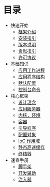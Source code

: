 # 目录

* 快速开始
    * [框架介绍](about/spiral.md)
    * [安装指引](about/install.md)
    * [版本说明](about/semver.md)
    * [贡献指引](about/contributing.md)
    * [许可协议](/license.md)
* 基础知识
    * [应用工作进程](basic/workers.md)
    * [应用程序结构](basic/structure.md)
    * [默认配置](basic/configuration.md)
    * [控制台命令](basic/commands.md)
* 核心框架
    * [设计理念](framework/design.md)
    * [应用服务器](framework/application-server.md)
    * [内核，环境](framework/kernel.md)
    * [容器](framework/container.md)
    * [引导程序](framework/bootloader.md)
    * [配置对象](framework/config.md)
    * [IoC 作用域](framework/scopes.md)
    * [静态高速缓存](framework/memory.md)
    * [终结器](framework/finalizers.md)
* 速查手册
    * [脚手架](cookbook/scaffolding.md)
    * [开发辅助](cookbook/prototype.md)
    * [注入器](cookbook/injector.md)
    
